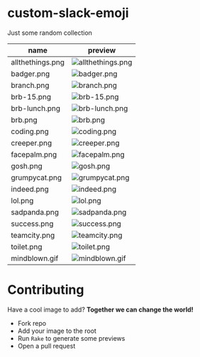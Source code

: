 # custom-slack-emoji
Just some random collection

|name|preview|
|----|-------|
|allthethings.png|![allthethings.png](https://raw.githubusercontent.com/minton/custom-slack-emoji/master/allthethings.png)|
|badger.png|![badger.png](https://raw.githubusercontent.com/minton/custom-slack-emoji/master/badger.png)|
|branch.png|![branch.png](https://raw.githubusercontent.com/minton/custom-slack-emoji/master/branch.png)|
|brb-15.png|![brb-15.png](https://raw.githubusercontent.com/minton/custom-slack-emoji/master/brb-15.png)|
|brb-lunch.png|![brb-lunch.png](https://raw.githubusercontent.com/minton/custom-slack-emoji/master/brb-lunch.png)|
|brb.png|![brb.png](https://raw.githubusercontent.com/minton/custom-slack-emoji/master/brb.png)|
|coding.png|![coding.png](https://raw.githubusercontent.com/minton/custom-slack-emoji/master/coding.png)|
|creeper.png|![creeper.png](https://raw.githubusercontent.com/minton/custom-slack-emoji/master/creeper.png)|
|facepalm.png|![facepalm.png](https://raw.githubusercontent.com/minton/custom-slack-emoji/master/facepalm.png)|
|gosh.png|![gosh.png](https://raw.githubusercontent.com/minton/custom-slack-emoji/master/gosh.png)|
|grumpycat.png|![grumpycat.png](https://raw.githubusercontent.com/minton/custom-slack-emoji/master/grumpycat.png)|
|indeed.png|![indeed.png](https://raw.githubusercontent.com/minton/custom-slack-emoji/master/indeed.png)|
|lol.png|![lol.png](https://raw.githubusercontent.com/minton/custom-slack-emoji/master/lol.png)|
|sadpanda.png|![sadpanda.png](https://raw.githubusercontent.com/minton/custom-slack-emoji/master/sadpanda.png)|
|success.png|![success.png](https://raw.githubusercontent.com/minton/custom-slack-emoji/master/success.png)|
|teamcity.png|![teamcity.png](https://raw.githubusercontent.com/minton/custom-slack-emoji/master/teamcity.png)|
|toilet.png|![toilet.png](https://raw.githubusercontent.com/minton/custom-slack-emoji/master/toilet.png)|
|mindblown.gif|![mindblown.gif](https://raw.githubusercontent.com/minton/custom-slack-emoji/master/mindblown.gif)|

# Contributing

Have a cool image to add? **__Together we can change the world!__**
* Fork repo
* Add your image to the root
* Run `Rake` to generate some previews
* Open a pull request
